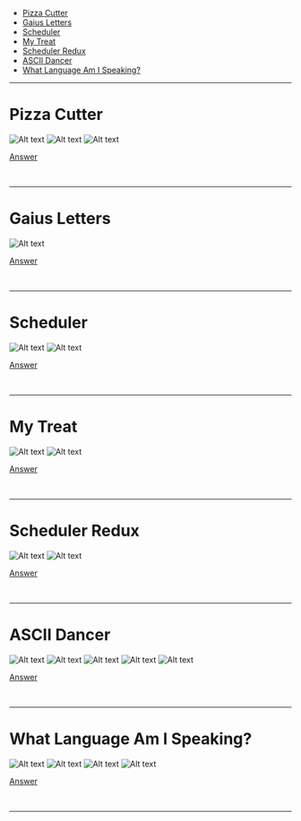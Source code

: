 - [Pizza Cutter](#Pizza-Cutter)
- [Gaius Letters](#Gaius-Letters)
- [Scheduler](#Scheduler)
- [My Treat](#My-Treat)
- [Scheduler Redux](#Scheduler-Redux)
- [ASCII Dancer](#ASCII-Dancer)
- [What Language Am I Speaking?](#What-Language-Am-I-Speaking)

<hr>

# Pizza Cutter

![Alt text](Images/Pizza%20Cutter%201.png)
![Alt text](Images/Pizza%20Cutter%202.png)
![Alt text](Images/Pizza%20Cutter%203.png)

[Answer](Codes/pizza.py)

<br/><hr>

# Gaius Letters

![Alt text](Images/Gaius%20Letters.png)

[Answer](Codes/gaius.py)

<br/><hr>

# Scheduler

![Alt text](Images/Scheduler%201.png)
![Alt text](Images/Scheduler%202.png)

[Answer](Codes/scheduler.py)

<br/><hr>

# My Treat

![Alt text](Images/My%20Treat%201.png)
![Alt text](Images/My%20Treat%202.png)

[Answer](Codes/mytreat.py)

<br/><hr>

# Scheduler Redux

![Alt text](Images/Scheduler%20Redux%201.png)
![Alt text](Images/Scheduler%20Redux%202.png)

[Answer](Codes/schedulerredux.py)

<br/><hr>

# ASCII Dancer

![Alt text](Images/ASCII%20Dancer%201.png)
![Alt text](Images/ASCII%20Dancer%202.png)
![Alt text](Images/ASCII%20Dancer%203.png)
![Alt text](Images/ASCII%20Dancer%204.png)
![Alt text](Images/ASCII%20Dancer%205.png)

[Answer](Codes/asciidancer.py)

<br/><hr>

# What Language Am I Speaking?

![Alt text](Images/What%20Language%20Am%20I%20Speaking%201.png)
![Alt text](Images/What%20Language%20Am%20I%20Speaking%202.png)
![Alt text](Images/What%20Language%20Am%20I%20Speaking%203.png)
![Alt text](Images/What%20Language%20Am%20I%20Speaking%204.png)

[Answer](Codes/language.py)

<br/><hr>